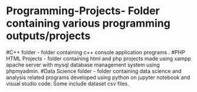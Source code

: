 # Programming-Projects- Folder containing various programming outputs/projects
#C++ folder - folder containing c++ console application programs .
#PHP HTML Projects - folder containing html and php projects made using xampp apache server with mysql database management system using phpmyadmin.
#Data Science folder - folder containing data science and analysis related programs developed using python on jupyter notebook and visual studio code. Some include dataset csv files.